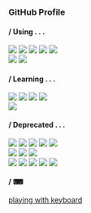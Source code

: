 ### GitHub Profile

<h4>/ Using . . .</h4>
<span>
  <img src="https://img.shields.io/badge/Node.js-%23339933.svg?&style=flat-square&logo=node.js&logoColor=white" />
  <img src="https://img.shields.io/badge/Elastic%20Stack-%23005571.svg?&style=flat-square&logo=elastic%20stack&logoColor=white" />
  <img src="https://img.shields.io/badge/Docker-2496ED?style=flat-square&logo=Docker&logoColor=white"/>
  <img src="https://img.shields.io/badge/AWS-232F3E?style=flat-square&logo=Amazon%20AWS&logoColor=white"/>
  <img src="https://img.shields.io/badge/PostgreSQL-4169E1?style=flat-square&logo=PostgreSQL&logoColor=white"/>
</span>
<br />
<span>
  <img src="https://img.shields.io/badge/Python-3776AB?style=flat-square&logo=Python&logoColor=white"/>
  <img src="https://img.shields.io/badge/Vue.js-%234FC08D.svg?&style=flat-square&logo=vue.js&logoColor=white" />
</span>
<h4>/ Learning . . .</h4>
<span>
  <img src="https://img.shields.io/badge/Kubernetes-%23326CE5.svg?&style=flat-square&logo=kubernetes&logoColor=white" />
  <img src="https://img.shields.io/badge/Spring-%236DB33F.svg?&style=flat-square&logo=spring&logoColor=white" />
  <img src="https://img.shields.io/badge/Apache%20Kafka-%23231F20.svg?&style=flat-square&logo=apache%20kafka&logoColor=white" />
  <img src="https://img.shields.io/badge/MySQL-4479A1?style=flat-square&logo=MySQL&logoColor=white">
</span>
<br />
<span>
  <img src="https://img.shields.io/badge/Apache Spark-E25A1C?style=flat-square&logo=Apache Spark&logoColor=white"/>
</span>
<h4>/ Deprecated . . .</h4>
<span>
  <img src="https://img.shields.io/badge/ReactJS-61DAFB?style=flat-square&logo=React&logoColor=black"/>
  <img src="https://img.shields.io/badge/TypeScript-3178C6?style=flat-square&logo=TypeScript&logoColor=white"/>
  <img src="https://img.shields.io/badge/Redux-764ABC?style=flat-square&logo=Redux&logoColor=white"/>
  <img src="https://img.shields.io/badge/JavaScript-F7DF1E?style=flat-square&logo=JavaScript&logoColor=black"/>
  <img src="https://img.shields.io/badge/NextJS-000000?style=flat-square&logo=Next.js&logoColor=white"/>
</span>
<br />
<span>
  <img src="https://img.shields.io/badge/styled components-DB7093?style=flat-square&logo=styled-components&logoColor=white"/>
  <img src="https://img.shields.io/badge/HTML5-E34F26?style=flat-square&logo=HTML5&logoColor=white"/>
  <img src="https://img.shields.io/badge/CSS3-1572B6?style=flat-square&logo=CSS3&logoColor=white"/>
</span>
<br />
<span>
  <img src="https://img.shields.io/badge/AWS Lambda-FF9900?style=flat-square&logo=AWS Lambda&logoColor=white"/>
  <img src="https://img.shields.io/badge/Serverless-FD5750?style=flat-square&logo=Serverless&logoColor=white"/>
  <img src="https://img.shields.io/badge/FastAPI-009688?style=flat-square&logo=FastAPI&logoColor=white"/>
  <img src="https://img.shields.io/badge/Google Cloud-4285F4?style=flat-square&logo=Google Cloud&logoColor=white"/>
  <img src="https://img.shields.io/badge/Google Analytics-E37400?style=flat-square&logo=Google Analytics&logoColor=white"/>
</span>

<h4>/ ⌨</h4>
<span>
  <a href="https://opal2020.github.io/keyboard/">
    playing with keyboard
  </a>
</span>


